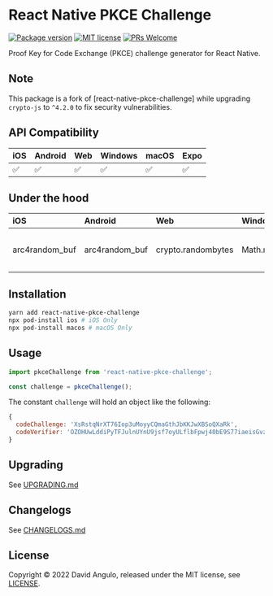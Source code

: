 # React Native PKCE Challenge
[![Package version](https://img.shields.io/npm/v/react-native-pkce-challenge?style=for-the-badge&labelColor=000000)](https://www.npmjs.com/package/react-native-pkce-challenge)
[![MIT license](https://img.shields.io/badge/License-MIT-brightgreen.svg?style=for-the-badge&labelColor=000000)](LICENSE)
[![PRs Welcome](https://img.shields.io/badge/PRs-welcome-hotpink.svg?style=for-the-badge&labelColor=000000)](https://github.com/dcangulo/react-native-pkce-challenge/pulls)

Proof Key for Code Exchange (PKCE) challenge generator for React Native.

## Note 

This package is a fork of [react-native-pkce-challenge] while upgrading `crypto-js` to `^4.2.0` to fix security vulnerabilities.

## API Compatibility
|iOS                |Android            |Web                |Windows            |macOS              |Expo              
|:------------------|:------------------|:------------------|:------------------|:------------------|:------------------
|:white_check_mark: |:white_check_mark: |:white_check_mark: |:white_check_mark: |:white_check_mark: |:white_check_mark:

## Under the hood
|iOS            |Android        |Web                |Windows     |macOS          |Expo        
|:--------------|:--------------|:------------------|:-----------|:--------------|:-------------------------
|arc4random_buf |arc4random_buf |crypto.randombytes |Math.random |arc4random_buf |expo-random / expo-crypto

## Installation
```bash
yarn add react-native-pkce-challenge
npx pod-install ios # iOS Only
npx pod-install macos # macOS Only
```

## Usage
```js
import pkceChallenge from 'react-native-pkce-challenge';

const challenge = pkceChallenge();
```

The constant `challenge` will hold an object like the following:
```js
{
  codeChallenge: 'XsRstqNrXT76Iop3uMoyyCQmaGthJbKKJwXBSoQXaRk',
  codeVerifier: 'OZOHUwLddiPyTFJulnUYnU9jsf7oyULflbFpwj40bE9S77iaeisGvzvaVvvPE7oO-xaV4skxwKDFBBV7JofVNxCgUSauqUDVcVjggE4-M6zthVUmeUrSAHatmIBm_P0_'
}
```

## Upgrading
See [UPGRADING.md](UPGRADING.md)

## Changelogs
See [CHANGELOGS.md](CHANGELOGS.md)

## License
Copyright © 2022 David Angulo, released under the MIT license, see [LICENSE](LICENSE).
